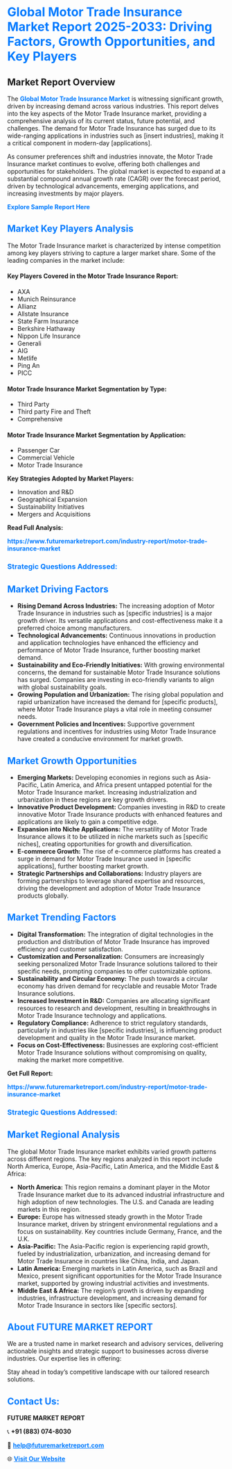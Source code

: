 <h1 style="color: #007BFF;">Global Motor Trade Insurance Market Report 2025-2033: Driving Factors, Growth Opportunities, and Key Players</h1>

<section id="overview">
<h2>Market Report Overview</h2>
<p>The <a href="https://www.futuremarketreport.com/industry-report/motor-trade-insurance-market" style="color: #007BFF; text-decoration: none;"><strong>Global Motor Trade Insurance Market</strong></a> is witnessing significant growth, driven by increasing demand across various industries. This report delves into the key aspects of the Motor Trade Insurance market, providing a comprehensive analysis of its current status, future potential, and challenges. The demand for Motor Trade Insurance has surged due to its wide-ranging applications in industries such as [insert industries], making it a critical component in modern-day [applications].</p>
<p>As consumer preferences shift and industries innovate, the Motor Trade Insurance market continues to evolve, offering both challenges and opportunities for stakeholders. The global market is expected to expand at a substantial compound annual growth rate (CAGR) over the forecast period, driven by technological advancements, emerging applications, and increasing investments by major players.</p>
</section>

<section id="overview">
<p><a href="https://www.futuremarketreport.com/request-sample/reportId=112441" style="color: #007BFF; text-decoration: none;"><strong>Explore Sample Report Here</strong></a></p>
</section>

<section id="key-players">
<h2 style="color: #007BFF;">Market Key Players Analysis</h2>
<p>The Motor Trade Insurance market is characterized by intense competition among key players striving to capture a larger market share. Some of the leading companies in the market include:</p>
<h4>Key Players Covered in the Motor Trade Insurance Report:</h4>
<ul><li>AXA</li><li>Munich Reinsurance</li><li>Allianz</li><li>Allstate Insurance</li><li>State Farm Insurance</li><li>Berkshire Hathaway</li><li>Nippon Life Insurance</li><li>Generali</li><li>AIG</li><li>Metlife</li><li>Ping An</li><li>PICC</li></ul>
<h4>Motor Trade Insurance Market Segmentation by Type:</h4>
<ul><li>Third Party</li><li>Third party Fire and Theft</li><li>Comprehensive</li></ul>

<h4>Motor Trade Insurance Market Segmentation by Application:</h4>
<ul><li>Passenger Car</li><li>Commercial Vehicle</li><li>Motor Trade Insurance</li></ul>
<p><strong>Key Strategies Adopted by Market Players:</strong></p>
<ul>
<li>Innovation and R&D</li>
<li>Geographical Expansion</li>
<li>Sustainability Initiatives</li>
<li>Mergers and Acquisitions</li>
</ul>
</section>

<section>
<p><strong>Read Full Analysis: </strong></p><a href="https://www.futuremarketreport.com/industry-report/motor-trade-insurance-market" style="color: #007BFF; text-decoration: none;"><strong>https://www.futuremarketreport.com/industry-report/motor-trade-insurance-market</strong></a>
<h3 style="color: #007BFF;">Strategic Questions Addressed:</h3>
</section>

<section id="driving-factors">
<h2 style="color: #007BFF;">Market Driving Factors</h2>
<ul>
<li><strong>Rising Demand Across Industries:</strong> The increasing adoption of Motor Trade Insurance in industries such as [specific industries] is a major growth driver. Its versatile applications and cost-effectiveness make it a preferred choice among manufacturers.</li>
<li><strong>Technological Advancements:</strong> Continuous innovations in production and application technologies have enhanced the efficiency and performance of Motor Trade Insurance, further boosting market demand.</li>
<li><strong>Sustainability and Eco-Friendly Initiatives:</strong> With growing environmental concerns, the demand for sustainable Motor Trade Insurance solutions has surged. Companies are investing in eco-friendly variants to align with global sustainability goals.</li>
<li><strong>Growing Population and Urbanization:</strong> The rising global population and rapid urbanization have increased the demand for [specific products], where Motor Trade Insurance plays a vital role in meeting consumer needs.</li>
<li><strong>Government Policies and Incentives:</strong> Supportive government regulations and incentives for industries using Motor Trade Insurance have created a conducive environment for market growth.</li>
</ul>
</section>

<section id="growth-opportunities">
<h2 style="color: #007BFF;">Market Growth Opportunities</h2>
<ul>
<li><strong>Emerging Markets:</strong> Developing economies in regions such as Asia-Pacific, Latin America, and Africa present untapped potential for the Motor Trade Insurance market. Increasing industrialization and urbanization in these regions are key growth drivers.</li>
<li><strong>Innovative Product Development:</strong> Companies investing in R&D to create innovative Motor Trade Insurance products with enhanced features and applications are likely to gain a competitive edge.</li>
<li><strong>Expansion into Niche Applications:</strong> The versatility of Motor Trade Insurance allows it to be utilized in niche markets such as [specific niches], creating opportunities for growth and diversification.</li>
<li><strong>E-commerce Growth:</strong> The rise of e-commerce platforms has created a surge in demand for Motor Trade Insurance used in [specific applications], further boosting market growth.</li>
<li><strong>Strategic Partnerships and Collaborations:</strong> Industry players are forming partnerships to leverage shared expertise and resources, driving the development and adoption of Motor Trade Insurance products globally.</li>
</ul>
</section>

<section id="trending-factors">
<h2 style="color: #007BFF;">Market Trending Factors</h2>
<ul>
<li><strong>Digital Transformation:</strong> The integration of digital technologies in the production and distribution of Motor Trade Insurance has improved efficiency and customer satisfaction.</li>
<li><strong>Customization and Personalization:</strong> Consumers are increasingly seeking personalized Motor Trade Insurance solutions tailored to their specific needs, prompting companies to offer customizable options.</li>
<li><strong>Sustainability and Circular Economy:</strong> The push towards a circular economy has driven demand for recyclable and reusable Motor Trade Insurance solutions.</li>
<li><strong>Increased Investment in R&D:</strong> Companies are allocating significant resources to research and development, resulting in breakthroughs in Motor Trade Insurance technology and applications.</li>
<li><strong>Regulatory Compliance:</strong> Adherence to strict regulatory standards, particularly in industries like [specific industries], is influencing product development and quality in the Motor Trade Insurance market.</li>
<li><strong>Focus on Cost-Effectiveness:</strong> Businesses are exploring cost-efficient Motor Trade Insurance solutions without compromising on quality, making the market more competitive.</li>
</ul>
</section>

<section>
<p><strong>Get Full Report: </strong></p><a href="https://www.futuremarketreport.com/industry-report/motor-trade-insurance-market" style="color: #007BFF; text-decoration: none;"><strong>https://www.futuremarketreport.com/industry-report/motor-trade-insurance-market</strong></a>
<h3 style="color: #007BFF;">Strategic Questions Addressed:</h3>
</section>


<section id="regional-analysis">
<h2 style="color: #007BFF;">Market Regional Analysis</h2>
<p>The global Motor Trade Insurance market exhibits varied growth patterns across different regions. The key regions analyzed in this report include North America, Europe, Asia-Pacific, Latin America, and the Middle East & Africa:</p>
<ul>
<li><strong>North America:</strong> This region remains a dominant player in the Motor Trade Insurance market due to its advanced industrial infrastructure and high adoption of new technologies. The U.S. and Canada are leading markets in this region.</li>
<li><strong>Europe:</strong> Europe has witnessed steady growth in the Motor Trade Insurance market, driven by stringent environmental regulations and a focus on sustainability. Key countries include Germany, France, and the U.K.</li>
<li><strong>Asia-Pacific:</strong> The Asia-Pacific region is experiencing rapid growth, fueled by industrialization, urbanization, and increasing demand for Motor Trade Insurance in countries like China, India, and Japan.</li>
<li><strong>Latin America:</strong> Emerging markets in Latin America, such as Brazil and Mexico, present significant opportunities for the Motor Trade Insurance market, supported by growing industrial activities and investments.</li>
<li><strong>Middle East & Africa:</strong> The region’s growth is driven by expanding industries, infrastructure development, and increasing demand for Motor Trade Insurance in sectors like [specific sectors].</li>
</ul>
</section>

<footer>
<h2 style="color: #007BFF;">About FUTURE MARKET REPORT</h2>
<p>We are a trusted name in market research and advisory services, delivering actionable insights and strategic support to businesses across diverse industries. Our expertise lies in offering:</p>

<p>Stay ahead in today’s competitive landscape with our tailored research solutions.</p>

<h2 style="color: #007BFF;">Contact Us:</h2>
<p><strong>FUTURE MARKET REPORT</strong></p>
<p>📞 <strong>+91 (883) 074-8030</strong></p>
<p>📧 <strong><a href="mailto:help@futuremarketreport.com" style="color: #007BFF;">help@futuremarketreport.com</a></strong></p>
<p>🌐 <strong><a href="https://www.futuremarketreport.com/" style="color: #007BFF;">Visit Our Website</a></strong></p>
</footer>